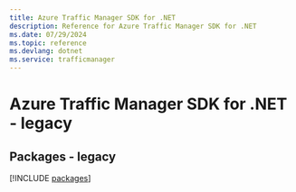```yaml
---
title: Azure Traffic Manager SDK for .NET
description: Reference for Azure Traffic Manager SDK for .NET
ms.date: 07/29/2024
ms.topic: reference
ms.devlang: dotnet
ms.service: trafficmanager
---
```

# Azure Traffic Manager SDK for .NET - legacy
## Packages - legacy
[!INCLUDE [packages](traffic-manager-index.md)]